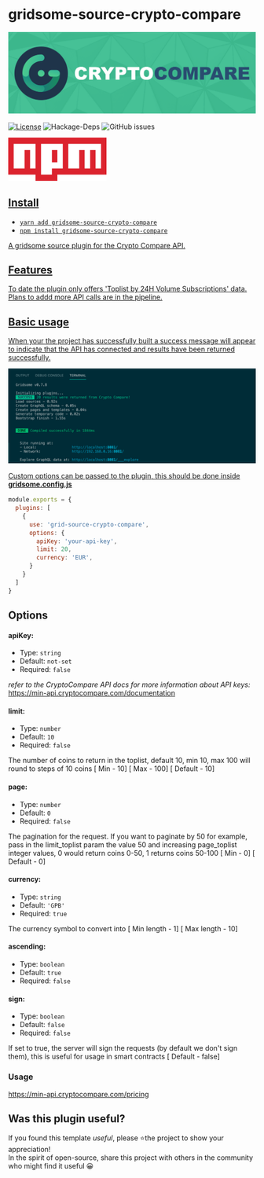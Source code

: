 # gridsome-source-crypto-compare
![](gridsome-plugin-source-crypto-compare-logo.png)

 [![License](https://img.shields.io/npm/l/@nrwl/workspace.svg?style=flat-square&color=lightgrey)]()
![Hackage-Deps](https://img.shields.io/hackage-deps/v/up?color=green&style=flat-square)
![GitHub issues](https://img.shields.io/github/issues/leonlafa/node-type-express?style=flat-square&color=blue)

<a href="https://www.npmjs.com/package/gridsome-source-crypto-compare" />
<img src="npm-readme.png" />

## Install

- `yarn add gridsome-source-crypto-compare`
- `npm install gridsome-source-crypto-compare`

A gridsome source plugin for the Crypto Compare API.   

## Features
To date the plugin only offers 'Toplist by 24H Volume Subscriptions' data.   Plans to addd more API calls are in the pipeline.

## Basic usage

When your the project has successfully built a success message will appear to indicate that the API has connected  and results have been returned successfully.

![](gridsoe-crypto-compare-success.png)

Custom options can be passed to the plugin, this should be done inside __gridsome.config.js__

```js
module.exports = {
  plugins: [
    {
      use: 'grid-source-crypto-compare',
      options: {
        apiKey: 'your-api-key',
        limit: 20,
        currency: 'EUR',
      }
    }
  ]
}
```
## Options

#### apiKey:
- Type: `string`
- Default:  `not-set`
- Required: `false`

_refer to the CryptoCompare API docs for more information about API keys:_
https://min-api.cryptocompare.com/documentation

#### limit:
- Type: `number`
- Default:  `10`
- Required: `false`

The number of coins to return in the toplist, default 10, min 10, max 100 will round to steps of 10 coins [ Min - 10] [ Max - 100] [ Default - 10]

#### page:
- Type: `number`
- Default:  `0`
- Required: `false`

The pagination for the request. If you want to paginate by 50 for example, pass in the limit_toplist param the value 50 and increasing page_toplist integer values, 0 would return coins 0-50, 1 returns coins 50-100 [ Min - 0] [ Default - 0]

#### currency:
- Type: `string`
- Default:  `'GPB'`
- Required: `true`

The currency symbol to convert into [ Min length - 1] [ Max length - 10]

#### ascending:
- Type: `boolean`
- Default:  `true`
- Required: `false`

#### sign:
- Type: `boolean`
- Default:  `false`
- Required: `false`

If set to true, the server will sign the requests (by default we don't sign them), this is useful for usage in smart contracts [ Default - false]

### Usage
https://min-api.cryptocompare.com/pricing

## Was this plugin useful?

If you found this template _useful_,
please ⭐️the project to show your appreciation!
<br>
In the spirit of open-source, share this project with others in the community who might find it useful 😀 


